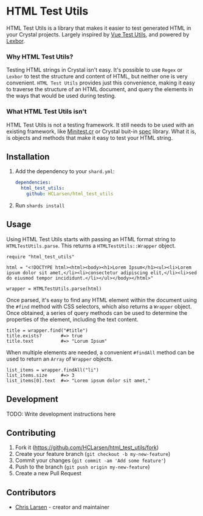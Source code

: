 # HTML Test Utils

HTML Test Utils is a library that makes it easier to test generated HTML in your Crystal projects. Largely inspired by [Vue Test Utils](https://test-utils.vuejs.org/), and powered by [Lexbor](https://github.com/kostya/lexbor).

### Why HTML Test Utils?

Testing HTML strings in Crystal isn't easy. It's possible to use `Regex` or `Lexbor` to test the structure and content of HTML, but neither one is very convenient. `HTML Test Utils` provides just this convenience, making it easy to traverse the structure of an HTML document, and query the elements in the ways that would be used during testing.

### What HTML Test Utils isn't

HTML Test Utils is not a testing framework. It still needs to be used with an existing framework, like [Minitest.cr](https://github.com/ysbaddaden/minitest.cr) or Crystal buit-in [spec](https://crystal-lang.org/reference/1.8/guides/testing.html) library. What it is, is objects and methods that make it easy to test your HTML string.

## Installation

1. Add the dependency to your `shard.yml`:

   ```yaml
   dependencies:
     html_test_utils:
       github: HCLarsen/html_test_utils
   ```

2. Run `shards install`

## Usage

Using HTML Test Utils starts with passing an HTML format string to `HTMLTestUtils.parse`. This returns a `HTMLTestUtils::Wrapper` object.

```crystal
require "html_test_utils"

html = "<!DOCTYPE html><html><body><h1>Lorem Ipsum</h1><ul><li>Lorem ipsum dolor sit amet,</li><li>consectetur adipiscing elit,</li><li>sed do eiusmod tempor incididunt.</li></ul></body></html>"

wrapper = HTMLTestUtils.parse(html)
```

Once parsed, it's easy to find any HTML element within the document using the `#find` method with CSS selectors, which also returns a `Wrapper` object. Once obtained, a series of query methods can be used to determine the properties of the element, including the text content.

```crystal
title = wrapper.find("#title")
title.exists?       #=> true
title.text          #=> "Lorum Ipsum"
```

When multiple elements are needed, a convenient `#findAll` method can be used to return an `Array` of `Wrapper` objects.

```crystal
list_items = wrapper.findAll("li")
list_items.size     #=> 3
list_items[0].text  #=> "Lorem ipsum dolor sit amet,"

```

## Development

TODO: Write development instructions here

## Contributing

1. Fork it (<https://github.com/HCLarsen/html_test_utils/fork>)
2. Create your feature branch (`git checkout -b my-new-feature`)
3. Commit your changes (`git commit -am 'Add some feature'`)
4. Push to the branch (`git push origin my-new-feature`)
5. Create a new Pull Request

## Contributors

- [Chris Larsen](https://github.com/HCLarsen) - creator and maintainer
